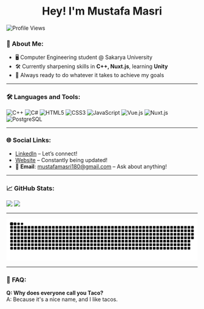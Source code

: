 <h1 align="center">Hey! I'm Mustafa Masri</h1>

![Profile Views](https://komarev.com/ghpvc/?username=kledeatstacos)


### 🚀 About Me:
- 🖥️ Computer Engineering student @ Sakarya University
- 🛠️ Currently sharpening skills in **C++, Nuxt.js**, learning **Unity**
- 🎯 Always ready to do whatever it takes to achieve my goals

---

### 🛠️ Languages and Tools:
![C++](https://img.shields.io/badge/c++-%2300599C.svg?style=flat-square&logo=c%2B%2B&logoColor=white) ![C#](https://img.shields.io/badge/c%23-%23239120.svg?style=flat-square&logo=csharp&logoColor=white) ![HTML5](https://img.shields.io/badge/html5-%23E34F26.svg?style=flat-square&logo=html5&logoColor=white) ![CSS3](https://img.shields.io/badge/css3-%231572B6.svg?style=flat-square&logo=css3&logoColor=white) ![JavaScript](https://img.shields.io/badge/javascript-%23F7DF1E.svg?style=flat-square&logo=javascript&logoColor=black)
 ![Vue.js](https://img.shields.io/badge/Vue.js-%234FC08D.svg?style=flat-square&logo=vue.js&logoColor=white) ![Nuxt.js](https://img.shields.io/badge/Nuxt.js-%234FC08D.svg?style=flat-square&logo=nuxt.js&logoColor=white) ![PostgreSQL](https://img.shields.io/badge/pgSQL-%23336791.svg?style=flat-square&logo=postgresql&logoColor=white)


---

### 🌐 **Social Links**:
- [LinkedIn](www.linkedin.com/in/mustafamasri180) – Let’s connect!  
- [Website](https://www.kledeatstacos.com) – Constantly being updated!
- 📧 **Email**: [mustafamasri180@gmail.com](mailto:mustafamasri180@gmail.com) – Ask about anything!

---

### 📈 GitHub Stats:
![](https://github-readme-stats.vercel.app/api?username=kledeatstacos&theme=transparent&hide_border=true&include_all_commits=false&count_private=false)
![](https://github-readme-stats.vercel.app/api/top-langs/?username=kledeatstacos&theme=transparent&hide_border=true&include_all_commits=false&count_private=false&layout=compact)

---

![snake gif](https://github.com/KledEatsTacos/KledEatsTacos/blob/output/github-snake-dark.svg)


---

### 🤔 **FAQ**:

**Q: Why does everyone call you Taco?** <br>
A: Because it's a nice name, and I like tacos.
